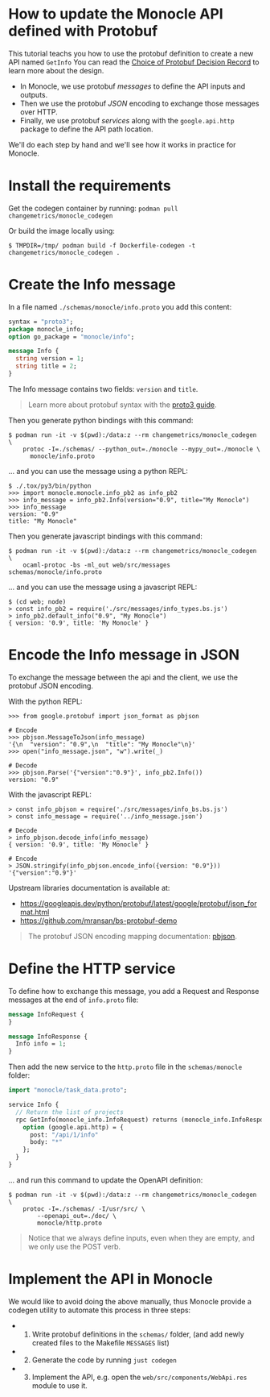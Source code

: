 How to update the Monocle API defined with Protobuf
===================================================

This tutorial teachs you how to use the protobuf definition to create a new API named `GetInfo`
You can read the [Choice of Protobuf Decision Record](../adr/0010-choice-of-protobuf.md) to learn more about the design.

- In Monocle, we use protobuf *messages* to define the API inputs and outputs.
- Then we use the protobuf *JSON* encoding to exchange those messages over HTTP.
- Finally, we use protobuf *services* along with the `google.api.http` package to define the API path location.

We'll do each step by hand and we'll see how it works in practice for Monocle.

# Install the requirements

Get the codegen container by running: `podman pull changemetrics/monocle_codegen`

Or build the image locally using:

```ShellSession
$ TMPDIR=/tmp/ podman build -f Dockerfile-codegen -t changemetrics/monocle_codegen .
```

# Create the Info message

In a file named `./schemas/monocle/info.proto` you add this content:

```protobuf
syntax = "proto3";
package monocle_info;
option go_package = "monocle/info";

message Info {
  string version = 1;
  string title = 2;
}
```

The Info message contains two fields: `version` and `title`.

> Learn more about protobuf syntax with the [proto3 guide](https://developers.google.com/protocol-buffers/docs/proto3).

Then you generate python bindings with this command:

```ShellSession
$ podman run -it -v $(pwd):/data:z --rm changemetrics/monocle_codegen \
    protoc -I=./schemas/ --python_out=./monocle --mypy_out=./monocle \
      monocle/info.proto
```

... and you can use the message using a python REPL:

```ShellSession
$ ./.tox/py3/bin/python
>>> import monocle.monocle.info_pb2 as info_pb2
>>> info_message = info_pb2.Info(version="0.9", title="My Monocle")
>>> info_message
version: "0.9"
title: "My Monocle"
```

Then you generate javascript bindings with this command:

```ShellSession
$ podman run -it -v $(pwd):/data:z --rm changemetrics/monocle_codegen \
    ocaml-protoc -bs -ml_out web/src/messages schemas/monocle/info.proto
```

... and  you can use the message using a javascript REPL:

```ShellSession
$ (cd web; node)
> const info_pb2 = require('./src/messages/info_types.bs.js')
> info_pb2.default_info("0.9", "My Monocle")
{ version: '0.9', title: 'My Monocle' }
```

# Encode the Info message in JSON

To exchange the message between the api and the client, we use the protobuf JSON encoding.

With the python REPL:

```ShellSession
>>> from google.protobuf import json_format as pbjson

# Encode
>>> pbjson.MessageToJson(info_message)
'{\n  "version": "0.9",\n  "title": "My Monocle"\n}'
>>> open("info_message.json", "w").write(_)

# Decode
>>> pbjson.Parse('{"version":"0.9"}', info_pb2.Info())
version: "0.9"
```

With the javascript REPL:

```ShellSession
> const info_pbjson = require('./src/messages/info_bs.bs.js')
> const info_message = require('../info_message.json')

# Decode
> info_pbjson.decode_info(info_message)
{ version: '0.9', title: 'My Monocle' }

# Encode
> JSON.stringify(info_pbjson.encode_info({version: "0.9"}))
'{"version":"0.9"}'
```

Upstream libraries documentation is available at:

- https://googleapis.dev/python/protobuf/latest/google/protobuf/json_format.html
- https://github.com/mransan/bs-protobuf-demo

> The protobuf JSON encoding mapping documentation: [pbjson](https://developers.google.com/protocol-buffers/docs/proto3#json).

# Define the HTTP service

To define how to exchange this message, you add a Request and Response messages at the end of `info.proto` file:

```protobuf
message InfoRequest {
}

message InfoResponse {
  Info info = 1;
}
```

Then add the new service to the `http.proto` file in the `schemas/monocle` folder:

```protobuf
import "monocle/task_data.proto";

service Info {
  // Return the list of projects
  rpc GetInfo(monocle_info.InfoRequest) returns (monocle_info.InfoResponse) {
    option (google.api.http) = {
      post: "/api/1/info"
      body: "*"
    };
  }
}
```

... and run this command to update the OpenAPI definition:

```ShellSession
$ podman run -it -v $(pwd):/data:z --rm changemetrics/monocle_codegen \
    protoc -I=./schemas/ -I/usr/src/ \
        --openapi_out=./doc/ \
        monocle/http.proto
```

> Notice that we always define inputs, even when they are empty, and we only use the POST verb.

# Implement the API in Monocle

We would like to avoid doing the above manually, thus Monocle provide a codegen utility
to automate this process in three steps:

- 1. Write protobuf definitions in the `schemas/` folder, (and add newly created files to the Makefile `MESSAGES` list)
- 2. Generate the code by running `just codegen`
- 3. Implement the API, e.g. open the `web/src/components/WebApi.res` module to use it.
